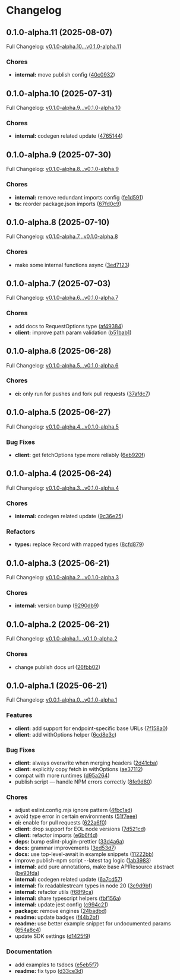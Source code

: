 # Changelog

## 0.1.0-alpha.11 (2025-08-07)

Full Changelog: [v0.1.0-alpha.10...v0.1.0-alpha.11](https://github.com/loyalfriend0615/mcp-demo-project/compare/v0.1.0-alpha.10...v0.1.0-alpha.11)

### Chores

* **internal:** move publish config ([40c0932](https://github.com/loyalfriend0615/mcp-demo-project/commit/40c093206a483300e6eb79c13ccedbd0041ce8b5))

## 0.1.0-alpha.10 (2025-07-31)

Full Changelog: [v0.1.0-alpha.9...v0.1.0-alpha.10](https://github.com/loyalfriend0615/mcp-demo-project/compare/v0.1.0-alpha.9...v0.1.0-alpha.10)

### Chores

* **internal:** codegen related update ([4765144](https://github.com/loyalfriend0615/mcp-demo-project/commit/47651448c36ef4de85724c0ee6cf496d7885dc6d))

## 0.1.0-alpha.9 (2025-07-30)

Full Changelog: [v0.1.0-alpha.8...v0.1.0-alpha.9](https://github.com/loyalfriend0615/mcp-demo-project/compare/v0.1.0-alpha.8...v0.1.0-alpha.9)

### Chores

* **internal:** remove redundant imports config ([fe1d591](https://github.com/loyalfriend0615/mcp-demo-project/commit/fe1d5913adce5d3e84d4f9c4b0c7e18e4c550e19))
* **ts:** reorder package.json imports ([67fd0c9](https://github.com/loyalfriend0615/mcp-demo-project/commit/67fd0c9316d47714e285dcd15c0d698a29e3efb3))

## 0.1.0-alpha.8 (2025-07-10)

Full Changelog: [v0.1.0-alpha.7...v0.1.0-alpha.8](https://github.com/loyalfriend0615/mcp-demo-project/compare/v0.1.0-alpha.7...v0.1.0-alpha.8)

### Chores

* make some internal functions async ([3ed7123](https://github.com/loyalfriend0615/mcp-demo-project/commit/3ed7123180f2ef99024a0f69757ba6830839980e))

## 0.1.0-alpha.7 (2025-07-03)

Full Changelog: [v0.1.0-alpha.6...v0.1.0-alpha.7](https://github.com/loyalfriend0615/mcp-demo-project/compare/v0.1.0-alpha.6...v0.1.0-alpha.7)

### Chores

* add docs to RequestOptions type ([af49384](https://github.com/loyalfriend0615/mcp-demo-project/commit/af49384b1115b6b5e26f650869da62814310bf78))
* **client:** improve path param validation ([b51bab1](https://github.com/loyalfriend0615/mcp-demo-project/commit/b51bab11a605f54ab866ce280f80375c9a7ab32d))

## 0.1.0-alpha.6 (2025-06-28)

Full Changelog: [v0.1.0-alpha.5...v0.1.0-alpha.6](https://github.com/loyalfriend0615/mcp-demo-project/compare/v0.1.0-alpha.5...v0.1.0-alpha.6)

### Chores

* **ci:** only run for pushes and fork pull requests ([37afdc7](https://github.com/loyalfriend0615/mcp-demo-project/commit/37afdc71f4f5b2d73eca7ecdd590c5d91253b8cf))

## 0.1.0-alpha.5 (2025-06-27)

Full Changelog: [v0.1.0-alpha.4...v0.1.0-alpha.5](https://github.com/loyalfriend0615/mcp-demo-project/compare/v0.1.0-alpha.4...v0.1.0-alpha.5)

### Bug Fixes

* **client:** get fetchOptions type more reliably ([6eb920f](https://github.com/loyalfriend0615/mcp-demo-project/commit/6eb920f378528ffd0b4f4958a45500991e7915cf))

## 0.1.0-alpha.4 (2025-06-24)

Full Changelog: [v0.1.0-alpha.3...v0.1.0-alpha.4](https://github.com/loyalfriend0615/mcp-demo-project/compare/v0.1.0-alpha.3...v0.1.0-alpha.4)

### Chores

* **internal:** codegen related update ([9c36e25](https://github.com/loyalfriend0615/mcp-demo-project/commit/9c36e2586f11f3a17374b26accb771ae14182730))


### Refactors

* **types:** replace Record with mapped types ([8cfd879](https://github.com/loyalfriend0615/mcp-demo-project/commit/8cfd8790b27046054cfeb08280d7263665e2f077))

## 0.1.0-alpha.3 (2025-06-21)

Full Changelog: [v0.1.0-alpha.2...v0.1.0-alpha.3](https://github.com/loyalfriend0615/mcp-demo-project/compare/v0.1.0-alpha.2...v0.1.0-alpha.3)

### Chores

* **internal:** version bump ([9290db9](https://github.com/loyalfriend0615/mcp-demo-project/commit/9290db9c10643489b1a7d4fba513bbd251e34c7a))

## 0.1.0-alpha.2 (2025-06-21)

Full Changelog: [v0.1.0-alpha.1...v0.1.0-alpha.2](https://github.com/loyalfriend0615/mcp-demo-project/compare/v0.1.0-alpha.1...v0.1.0-alpha.2)

### Chores

* change publish docs url ([26fbb02](https://github.com/loyalfriend0615/mcp-demo-project/commit/26fbb02436d9f60493f1b51920e73d7186db1f4e))

## 0.1.0-alpha.1 (2025-06-21)

Full Changelog: [v0.0.1-alpha.0...v0.1.0-alpha.1](https://github.com/loyalfriend0615/mcp-demo-project/compare/v0.0.1-alpha.0...v0.1.0-alpha.1)

### Features

* **client:** add support for endpoint-specific base URLs ([7f158a0](https://github.com/loyalfriend0615/mcp-demo-project/commit/7f158a01ace7f0cfa64f21d9037ec6f85f2b21d8))
* **client:** add withOptions helper ([6cd8e3c](https://github.com/loyalfriend0615/mcp-demo-project/commit/6cd8e3c25fef65699af953baf0d509bc26e8bf90))


### Bug Fixes

* **client:** always overwrite when merging headers ([2d41cba](https://github.com/loyalfriend0615/mcp-demo-project/commit/2d41cbadca0c63df1e7a91bfa6ab50cc7c5d9ba1))
* **client:** explicitly copy fetch in withOptions ([ae37112](https://github.com/loyalfriend0615/mcp-demo-project/commit/ae371123949ecc7e246916db59d63dfe2b36529b))
* compat with more runtimes ([d95a264](https://github.com/loyalfriend0615/mcp-demo-project/commit/d95a264fd273ea00d4e407e2689a2f298a8ee99b))
* publish script — handle NPM errors correctly ([8fe9d80](https://github.com/loyalfriend0615/mcp-demo-project/commit/8fe9d80165de0b7d876a36aaf5971a7ed51129c9))


### Chores

* adjust eslint.config.mjs ignore pattern ([4fbc1ad](https://github.com/loyalfriend0615/mcp-demo-project/commit/4fbc1ade2be7355055acf7a418a2c611a48c1819))
* avoid type error in certain environments ([51f7eee](https://github.com/loyalfriend0615/mcp-demo-project/commit/51f7eeedbebc6d0dff4d34c820644835cfb25d5c))
* **ci:** enable for pull requests ([622a6f0](https://github.com/loyalfriend0615/mcp-demo-project/commit/622a6f093904b15ce64e9bbdf0809bdeaa04c4cf))
* **client:** drop support for EOL node versions ([7d521cd](https://github.com/loyalfriend0615/mcp-demo-project/commit/7d521cd1b7e1cf749e9c10245d839d64242d2796))
* **client:** refactor imports ([e6b6f4d](https://github.com/loyalfriend0615/mcp-demo-project/commit/e6b6f4dd76844da17c4d7d3b1b4390aee2f7b07e))
* **deps:** bump eslint-plugin-prettier ([33d4a6a](https://github.com/loyalfriend0615/mcp-demo-project/commit/33d4a6a928281b183711a3a5a3c16488cce7cc69))
* **docs:** grammar improvements ([3ed53d7](https://github.com/loyalfriend0615/mcp-demo-project/commit/3ed53d7ac5b02fca86e139c651c64def6da6d2c7))
* **docs:** use top-level-await in example snippets ([11222bb](https://github.com/loyalfriend0615/mcp-demo-project/commit/11222bbeb7214314ce4166eb35de4c4bd1272ddf))
* improve publish-npm script --latest tag logic ([1ab3983](https://github.com/loyalfriend0615/mcp-demo-project/commit/1ab398382f8aedf2f3ce59b219061cb2c71f8cb4))
* **internal:** add pure annotations, make base APIResource abstract ([be93fda](https://github.com/loyalfriend0615/mcp-demo-project/commit/be93fdaf23855e988e66fcbb80c7697643433078))
* **internal:** codegen related update ([6a7cd57](https://github.com/loyalfriend0615/mcp-demo-project/commit/6a7cd5717e084d7aba238ac1fdc978c13f9b54d8))
* **internal:** fix readablestream types in node 20 ([3c9d9bf](https://github.com/loyalfriend0615/mcp-demo-project/commit/3c9d9bf4aa63d8ab438de0408b70778ad971c547))
* **internal:** refactor utils ([f68f9ca](https://github.com/loyalfriend0615/mcp-demo-project/commit/f68f9cac70f5fe18f12f3378c3d071b7d4754424))
* **internal:** share typescript helpers ([fbf156a](https://github.com/loyalfriend0615/mcp-demo-project/commit/fbf156a9cb28364cb182f7273de7686dafbbf6d1))
* **internal:** update jest config ([c994c21](https://github.com/loyalfriend0615/mcp-demo-project/commit/c994c21bd4c23d76681c6fc445e476f87c6ce3e5))
* **package:** remove engines ([24badbd](https://github.com/loyalfriend0615/mcp-demo-project/commit/24badbdb9ee85b994674ef2d605ee782826ab417))
* **readme:** update badges ([f44b2bf](https://github.com/loyalfriend0615/mcp-demo-project/commit/f44b2bfe9f05a970dd5cc55111524865fe727534))
* **readme:** use better example snippet for undocumented params ([654a8c4](https://github.com/loyalfriend0615/mcp-demo-project/commit/654a8c4298b54246ffded35dabd8c72330c71882))
* update SDK settings ([d1425f9](https://github.com/loyalfriend0615/mcp-demo-project/commit/d1425f9911cfdea6a49f836070311b3f715fdea5))


### Documentation

* add examples to tsdocs ([e5eb5f7](https://github.com/loyalfriend0615/mcp-demo-project/commit/e5eb5f79e9a0eb91b27ef5df4b4aaee4b2f90270))
* **readme:** fix typo ([d33ce3d](https://github.com/loyalfriend0615/mcp-demo-project/commit/d33ce3d23046c83d32093d0e51fd858b1efcd96b))
